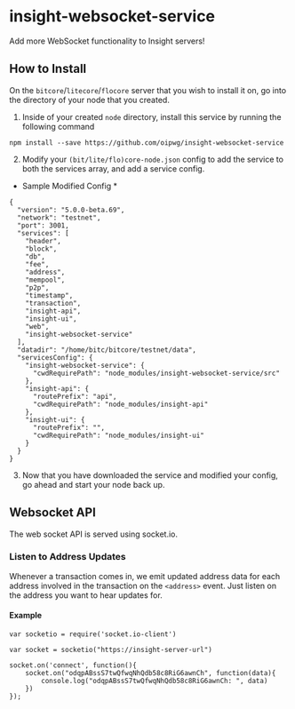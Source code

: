# insight-websocket-service
Add more WebSocket functionality to Insight servers!

## How to Install
On the `bitcore`/`litecore`/`flocore` server that you wish to install it on, go into the directory of your node that you created.

1. Inside of your created `node` directory, install this service by running the following command
```
npm install --save https://github.com/oipwg/insight-websocket-service
```
2. Modify your `(bit/lite/flo)core-node.json` config to add the service to both the services array, and add a service config.

* Sample Modified Config *
```
{
  "version": "5.0.0-beta.69",
  "network": "testnet",
  "port": 3001,
  "services": [
    "header",
    "block",
    "db",
    "fee",
    "address",
    "mempool",
    "p2p",
    "timestamp",
    "transaction",
    "insight-api",
    "insight-ui",
    "web",
    "insight-websocket-service"
  ],
  "datadir": "/home/bitc/bitcore/testnet/data",
  "servicesConfig": {
    "insight-websocket-service": {
      "cwdRequirePath": "node_modules/insight-websocket-service/src"
    },
    "insight-api": {
      "routePrefix": "api",
      "cwdRequirePath": "node_modules/insight-api"
    },
    "insight-ui": {
      "routePrefix": "",
      "cwdRequirePath": "node_modules/insight-ui"
    }
  }
}
```

3. Now that you have downloaded the service and modified your config, go ahead and start your node back up.

## Websocket API

The web socket API is served using socket.io.

### Listen to Address Updates
Whenever a transaction comes in, we emit updated address data for each address involved in the transaction on the `<address>` event. Just listen on the address you want to hear updates for.
#### Example
```
var socketio = require('socket.io-client')

var socket = socketio("https://insight-server-url")

socket.on('connect', function(){
	socket.on("odqpABssS7twQfwqNhQdb58c8RiG6awnCh", function(data){
		console.log("odqpABssS7twQfwqNhQdb58c8RiG6awnCh: ", data)
	})
});
```

